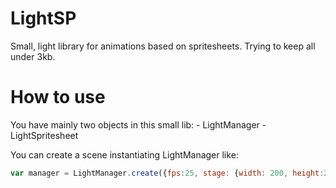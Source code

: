 # LightSP
Small, light library for animations based on spritesheets. Trying to keep all under 3kb.

# How to use
You have mainly two objects in this small lib:
	- LightManager
	- LightSpritesheet

You can create a scene instantiating LightManager like:
```javascript
var manager = LightManager.create({fps:25, stage: {width: 200, height:200, canvas:document.getElementById('myCanvas')}});
```



